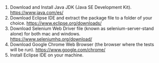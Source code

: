 1. Download and Install Java JDK (Java SE Development Kit).
https://www.java.com/es/
2. Download Eclipse IDE and extract the package file to a folder of your choice.
https://www.eclipse.org/downloads/
3. Download Selenium Web Driver file (known as selenium-server-stand alone) for both mac and windows.
https://www.seleniumhq.org/download/
4. Download Google Chrome Web Browser (the browser where the tests will be run).
https://www.google.com/chrome/
5. Install Eclipse IDE on your machine.

